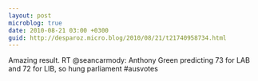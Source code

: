```yaml
---
layout: post
microblog: true
date: 2010-08-21 03:00 +0300
guid: http://desparoz.micro.blog/2010/08/21/t21740958734.html
---
```

Amazing result. RT @seancarmody: Anthony Green predicting 73 for LAB and 72 for LIB, so hung parliament #ausvotes
